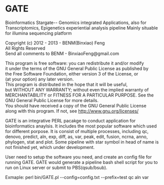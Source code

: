 GATE
====
Bioinformatics Stargate--
Genomics integrated Applications, also for Transcriptomics, Epigenetics experiential analysis pipeline Mainly situable for illumina sequencing platform

  Copyright (c) 2012 - 2013 - BENM(Binxiao) Feng                        
  All Rights Reserved                                                   
  Send all comments to BENM - BinxiaoFeng\@gmail.com                     
                                                                        
  This program is free software: you can redistribute it and/or modify  
  it under the terms of the GNU General Public License as published by  
  the Free Software Foundation, either version 3 of the License, or     
  (at your option) any later version.                                   
  This program is distributed in the hope that it will be useful,       
  but WITHOUT ANY WARRANTY; without even the implied warranty of        
  MERCHANTABILITY or FITNESS FOR A PARTICULAR PURPOSE.  See the         
  GNU General Public License for more details.                          
  You should have received a copy of the GNU General Public License     
  along with this program.  If not, see <http://www.gnu.org/licenses/>
  
GATE is an integrative PERL pacakge to conduct application for bioinformatics anaylsis. It includes the most popular software which used for different porpose. It is consist of multiple processes, including qc, denovo, predict, aln, exp, diff, as, var, peak, edit, fusion, ncrna, anno, phylogen, stat and plot. Some pipeline with star symbol in head of name is not finished yet, which under development.

User need to setup the software you need, and create an config file for running GATE. GATE would generate a pipeline bash shell script for you to run on Linux server or submit to PBS(qsub/bsub).

Exmaple: perl bin/GATE.pl --config=config.txt --prefix=test qc aln var
